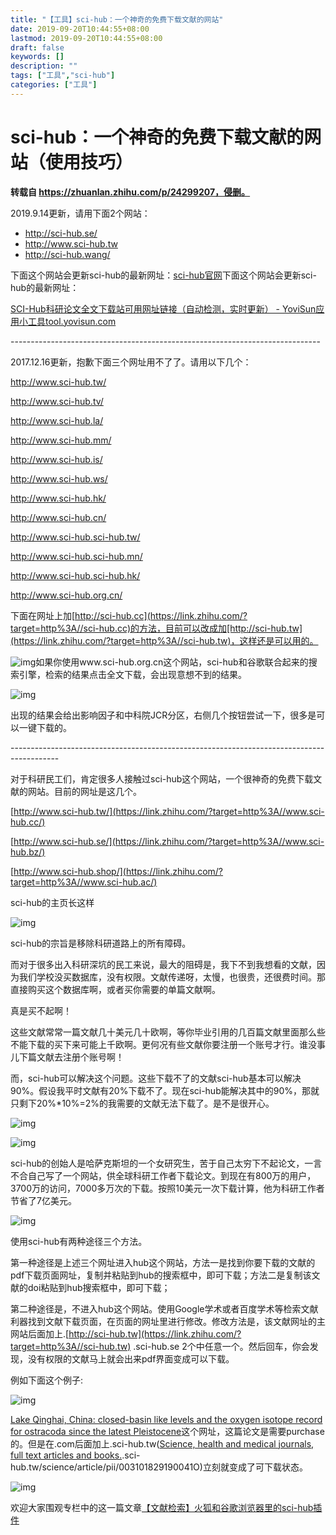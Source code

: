 ```yaml
---
title: "【工具】sci-hub：一个神奇的免费下载文献的网站"
date: 2019-09-20T10:44:55+08:00
lastmod: 2019-09-20T10:44:55+08:00
draft: false
keywords: []
description: ""
tags: ["工具","sci-hub"]
categories: ["工具"]
---
```




# sci-hub：一个神奇的免费下载文献的网站（使用技巧）

**转载自 https://zhuanlan.zhihu.com/p/24299207，侵删。**



2019.9.14更新，请用下面2个网站：

 - http://sci-hub.se/
 - http://www.sci-hub.tw
 - http://sci-hub.wang/

下面这个网站会更新sci-hub的最新网址：[sci-hub官网](http://sci-hub.wang/)下面这个网站会更新sci-hub的最新网址：

[SCI-Hub科研论文全文下载站可用网址链接（自动检测，实时更新） - YoviSun应用小工具tool.yovisun.com](http://tool.yovisun.com/scihub/)

\-----------------------------------------------------------------------------

2017.12.16更新，抱歉下面三个网址用不了了。请用以下几个：

http://www.sci-hub.tw/

http://www.sci-hub.tv/

http://www.sci-hub.la/

http://www.sci-hub.mm/

http://www.sci-hub.is/

http://www.sci-hub.ws/

http://www.sci-hub.hk/

http://www.sci-hub.cn/

http://www.sci-hub.sci-hub.tw/

http://www.sci-hub.sci-hub.mn/

http://www.sci-hub.sci-hub.hk/

http://www.sci-hub.org.cn/

下面在网址上加[http://sci-hub.cc](https://link.zhihu.com/?target=http%3A//sci-hub.cc)的方法，目前可以改成加[http://sci-hub.tw](https://link.zhihu.com/?target=http%3A//sci-hub.tw)，这样还是可以用的。

![img](https://cdn.jsdelivr.net/gh/m2kar/bucket/img/v2-eee237643cb814d3c5e118c3a27ae68c_hd.jpg)如果你使用www.sci-hub.org.cn这个网站，sci-hub和谷歌联合起来的搜索引擎，检索的结果点击全文下载，会出现意想不到的结果。

![img](https://cdn.jsdelivr.net/gh/m2kar/bucket/img/v2-e0a758ec7e1650ee37909c1e558f4d41_hd.jpg)

出现的结果会给出影响因子和中科院JCR分区，右侧几个按钮尝试一下，很多是可以一键下载的。

\------------------------------------------------------------------------------------------

对于科研民工们，肯定很多人接触过sci-hub这个网站，一个很神奇的免费下载文献的网站。目前的网址是这几个。

[http://www.sci-hub.tw/](https://link.zhihu.com/?target=http%3A//www.sci-hub.cc/)

[http://www.sci-hub.se/](https://link.zhihu.com/?target=http%3A//www.sci-hub.bz/)

[http://www.sci-hub.shop/](https://link.zhihu.com/?target=http%3A//www.sci-hub.ac/)

sci-hub的主页长这样

![img](https://cdn.jsdelivr.net/gh/m2kar/bucket/img/v2-b7809fb09be8946371b5dd63efe1cd82_hd.jpg)





sci-hub的宗旨是移除科研道路上的所有障碍。

而对于很多出入科研深坑的民工来说，最大的阻碍是，我下不到我想看的文献，因为我们学校没买数据库，没有权限。文献传递呀，太慢，也很贵，还很费时间。那直接购买这个数据库啊，或者买你需要的单篇文献啊。

真是买不起啊！

这些文献常常一篇文献几十美元几十欧啊，等你毕业引用的几百篇文献里面那么些不能下载的买下来可能上千欧啊。更何况有些文献你要注册一个账号才行。谁没事儿下篇文献去注册个账号啊！

而，sci-hub可以解决这个问题。这些下载不了的文献sci-hub基本可以解决90%。假设我平时文献有20%下载不了。现在sci-hub能解决其中的90%，那就只剩下20%*10%=2%的我需要的文献无法下载了。是不是很开心。

![img](https://cdn.jsdelivr.net/gh/m2kar/bucket/img/v2-3c558d5abd6601aaf6605cb7616a1c8c_hd.jpg)

![img](https://cdn.jsdelivr.net/gh/m2kar/bucket/img/v2-0461e7d8c50566c4c3386e01375ed469_hd.jpg)



sci-hub的创始人是哈萨克斯坦的一个女研究生，苦于自己太穷下不起论文，一言不合自己写了一个网站，供全球科研工作者下载论文。到现在有800万的用户，3700万的访问，7000多万次的下载。按照10美元一次下载计算，他为科研工作者节省了7亿美元。

![img](https://cdn.jsdelivr.net/gh/m2kar/bucket/img/v2-3eecee1c6eca1ab154cbe13032054230_hd.jpg)







使用sci-hub有两种途径三个方法。

第一种途径是上述三个网址进入hub这个网站，方法一是找到你要下载的文献的pdf下载页面网址，复制并粘贴到hub的搜索框中，即可下载；方法二是复制该文献的doi粘贴到hub搜索框中，即可下载；

第二种途径是，不进入hub这个网站。使用Google学术或者百度学术等检索文献利器找到文献下载页面，在页面的网址里进行修改。修改方法是，该文献网址的主网站后面加上.[http://sci-hub.tw](https://link.zhihu.com/?target=http%3A//sci-hub.tw) .sci-hub.se 2个中任意一个。然后回车，你会发现，没有权限的文献马上就会出来pdf界面变成可以下载。

例如下面这个例子:

![img](https://cdn.jsdelivr.net/gh/m2kar/bucket/img/v2-c26ffece733ef4d0761c5d5e48bb381d_hd.jpg)



[Lake Qinghai, China: closed-basin like levels and the oxygen isotope record for ostracoda since the latest Pleistocene](https://link.zhihu.com/?target=http%3A//www.sciencedirect.com/science/article/pii/003101829190041O)这个网址，这篇论文是需要purchase的。但是在.com后面加上.sci-hub.tw([Science, health and medical journals, full text articles and books.](https://link.zhihu.com/?target=http%3A//www.sciencedirect.com/).sci-hub.tw/science/article/pii/003101829190041O)立刻就变成了可下载状态。

![img](https://cdn.jsdelivr.net/gh/m2kar/bucket/img/v2-02e29c61edd7edd2a3b8274e21ac0f2b_hd.jpg)



欢迎大家围观专栏中的这一篇文章[【文献检索】火狐和谷歌浏览器里的sci-hub插件](https://zhuanlan.zhihu.com/p/24430285)